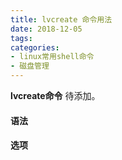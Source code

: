 ```yaml
---
title: lvcreate 命令用法
date: 2018-12-05
tags:
categories: 
- linux常用shell命令
- 磁盘管理
---
```

**lvcreate命令** 待添加。
<!-- more --> 
#### **语法**


#### **选项**
